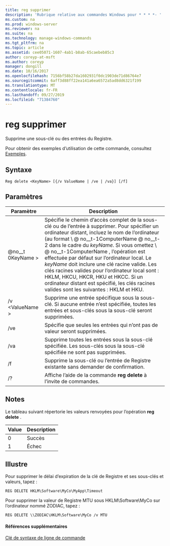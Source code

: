 ```yaml
---
title: reg supprimer
description: 'Rubrique relative aux commandes Windows pour * * * *- '
ms.custom: na
ms.prod: windows-server
ms.reviewer: na
ms.suite: na
ms.technology: manage-windows-commands
ms.tgt_pltfrm: na
ms.topic: article
ms.assetid: cee05071-1607-4ab1-b8ab-65caebeb85c3
author: coreyp-at-msft
ms.author: coreyp
manager: dongill
ms.date: 10/16/2017
ms.openlocfilehash: 7156bf58b27da1602931f0dc1903de71d86764e7
ms.sourcegitcommit: 6aff3d88ff22ea141a6ea6572a5ad8dd6321f199
ms.translationtype: MT
ms.contentlocale: fr-FR
ms.lasthandoff: 09/27/2019
ms.locfileid: "71384760"
---
```

# <a name="reg-delete"></a>reg supprimer



Supprime une sous-clé ou des entrées du Registre.

Pour obtenir des exemples d’utilisation de cette commande, consultez [Exemples](#BKMK_examples).

## <a name="syntax"></a>Syntaxe

```
Reg delete <KeyName> [{/v ValueName | /ve | /va}] [/f]
```

## <a name="parameters"></a>Paramètres

|Paramètre|Description|
|---------|-----------|
|@no__t 0KeyName >|Spécifie le chemin d’accès complet de la sous-clé ou de l’entrée à supprimer. Pour spécifier un ordinateur distant, incluez le nom de l’ordinateur (au format \\ @ no__t-1ComputerName @ no__t-2 dans le cadre du *keyName*. Si vous omettez \\ @ no__t-1ComputerName \, l’opération est effectuée par défaut sur l’ordinateur local. Le *keyName* doit inclure une clé racine valide. Les clés racines valides pour l’ordinateur local sont : HKLM, HKCU, HKCR, HKU et HKCC. Si un ordinateur distant est spécifié, les clés racines valides sont les suivantes : HKLM et HKU.|
|/v \<ValueName >|Supprime une entrée spécifique sous la sous-clé. Si aucune entrée n’est spécifiée, toutes les entrées et sous-clés sous la sous-clé seront supprimées.|
|/ve|Spécifie que seules les entrées qui n’ont pas de valeur seront supprimées.|
|/va|Supprime toutes les entrées sous la sous-clé spécifiée. Les sous-clés sous la sous-clé spécifiée ne sont pas supprimées.|
|/f|Supprime la sous-clé ou l’entrée de Registre existante sans demander de confirmation.|
|/?|Affiche l’aide de la commande **reg delete** à l’invite de commandes.|

## <a name="remarks"></a>Notes

Le tableau suivant répertorie les valeurs renvoyées pour l’opération **reg delete** .

|Value|Description|
|-----|-----------|
|0|Succès|
|1|Échec|

## <a name="BKMK_examples"></a>Illustre

Pour supprimer le délai d’expiration de la clé de Registre et ses sous-clés et valeurs, tapez :
```
REG DELETE HKLM\Software\MyCo\MyApp\Timeout
```
Pour supprimer la valeur de Registre MTU sous HKLM\Software\MyCo sur l’ordinateur nommé ZODIAC, tapez :
```
REG DELETE \\ZODIAC\HKLM\Software\MyCo /v MTU
```

#### <a name="additional-references"></a>Références supplémentaires

[Clé de syntaxe de ligne de commande](command-line-syntax-key.md)